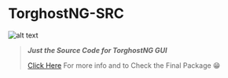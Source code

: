 # TorghostNG-SRC

![alt text](https://pbs.twimg.com/profile_banners/1395357683734048771/1622822650/600x200 "TorghostNG-GUI")

> ***Just the Source Code for TorghostNG GUI*** 
> 
> [Click Here](https://github.com/AnythingSuitable/TorghostNG-GUI "TorghostNG-GUI") For more info and to Check the Final Package :grin:
